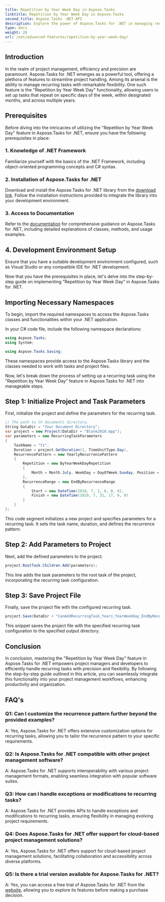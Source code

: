 ```yaml
---
title: Repetition by Year Week Day in Aspose.Tasks
linktitle: Repetition by Year Week Day in Aspose.Tasks
second_title: Aspose.Tasks .NET API
description: Explore the power of Aspose.Tasks for .NET in managing recurring tasks efficiently. Step-by-step guide for implementing Repetition by Year Week Day feature.
type: docs
weight: 28
url: /net/advanced-features/repetition-by-year-week-day/
---
```

## Introduction

In the realm of project management, efficiency and precision are paramount. Aspose.Tasks for .NET emerges as a powerful tool, offering a plethora of features to streamline project handling. Among its arsenal is the ability to manage recurring tasks with remarkable flexibility. One such feature is the "Repetition by Year Week Day" functionality, allowing users to set up tasks that repeat on specific days of the week, within designated months, and across multiple years.

## Prerequisites

Before diving into the intricacies of utilizing the "Repetition by Year Week Day" feature in Aspose.Tasks for .NET, ensure you have the following prerequisites in place:

### 1. Knowledge of .NET Framework

Familiarize yourself with the basics of the .NET Framework, including object-oriented programming concepts and C# syntax.

### 2. Installation of Aspose.Tasks for .NET

Download and install the Aspose.Tasks for .NET library from the [download link](https://releases.aspose.com/tasks/net/). Follow the installation instructions provided to integrate the library into your development environment.

### 3. Access to Documentation

Refer to the [documentation](https://reference.aspose.com/tasks/net/) for comprehensive guidance on Aspose.Tasks for .NET, including detailed explanations of classes, methods, and usage examples.

## 4. Development Environment Setup

Ensure that you have a suitable development environment configured, such as Visual Studio or any compatible IDE for .NET development.

Now that you have the prerequisites in place, let's delve into the step-by-step guide on implementing "Repetition by Year Week Day" in Aspose.Tasks for .NET.


## Importing Necessary Namespaces

To begin, import the required namespaces to access the Aspose.Tasks classes and functionalities within your .NET application.

In your C# code file, include the following namespace declarations:

```csharp
using Aspose.Tasks;
using System;

using Aspose.Tasks.Saving;

```

These namespaces provide access to the Aspose.Tasks library and the classes needed to work with tasks and project files.

Now, let's break down the process of setting up a recurring task using the "Repetition by Year Week Day" feature in Aspose.Tasks for .NET into manageable steps.

## Step 1: Initialize Project and Task Parameters

First, initialize the project and define the parameters for the recurring task.

```csharp
// The path to th documents directory.
String DataDir = "Your Document Directory";
var project = new Project(DataDir + "Blank2010.mpp");
var parameters = new RecurringTaskParameters
{
    TaskName = "t1",
    Duration = project.GetDuration(1, TimeUnitType.Day),
    RecurrencePattern = new YearlyRecurrencePattern
    {
        Repetition = new ByYearWeekDayRepetition
        {
            Month = Month.July, WeekDay = DayOfWeek.Sunday, Position = OrdinalNumber.First
        },
        RecurrenceRange = new EndByRecurrenceRange
        {
            Start = new DateTime(2018, 7, 1, 8, 0, 0),
            Finish = new DateTime(2019, 7, 31, 17, 0, 0)
        }
    }
};
```

This code segment initializes a new project and specifies parameters for a recurring task. It sets the task name, duration, and defines the recurrence pattern.

## Step 2: Add Parameters to Project

Next, add the defined parameters to the project.

```csharp
project.RootTask.Children.Add(parameters);
```

This line adds the task parameters to the root task of the project, incorporating the recurring task configuration.

## Step 3: Save Project File

Finally, save the project file with the configured recurring task.

```csharp
project.Save(DataDir + "CanAddRecurringTask_Years_YearWeekDay_EndByRecurrenceRange_Test.mpp", SaveFileFormat.Mpp);
```

This snippet saves the project file with the specified recurring task configuration to the specified output directory.

## Conclusion

In conclusion, mastering the "Repetition by Year Week Day" feature in Aspose.Tasks for .NET empowers project managers and developers to efficiently handle recurring tasks with precision and flexibility. By following the step-by-step guide outlined in this article, you can seamlessly integrate this functionality into your project management workflows, enhancing productivity and organization.

## FAQ's

### Q1: Can I customize the recurrence pattern further beyond the provided examples?

A: Yes, Aspose.Tasks for .NET offers extensive customization options for recurring tasks, allowing you to tailor the recurrence pattern to your specific requirements.

### Q2: Is Aspose.Tasks for .NET compatible with other project management software?

A: Aspose.Tasks for .NET supports interoperability with various project management formats, enabling seamless integration with popular software suites.

### Q3: How can I handle exceptions or modifications to recurring tasks?

A: Aspose.Tasks for .NET provides APIs to handle exceptions and modifications to recurring tasks, ensuring flexibility in managing evolving project requirements.

### Q4: Does Aspose.Tasks for .NET offer support for cloud-based project management solutions?

A: Yes, Aspose.Tasks for .NET offers support for cloud-based project management solutions, facilitating collaboration and accessibility across diverse platforms.

### Q5: Is there a trial version available for Aspose.Tasks for .NET?

A: Yes, you can access a free trial of Aspose.Tasks for .NET from the [website](https://releases.aspose.com/), allowing you to explore its features before making a purchase decision.
